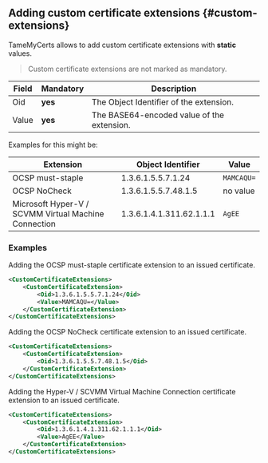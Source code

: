 ## Adding custom certificate extensions {#custom-extensions}

TameMyCerts allows to add custom certificate extensions with **static** values.

> Custom certificate extensions are not marked as mandatory.

|Field|Mandatory|Description|
|---|---|---|
|Oid|**yes**|The Object Identifier of the extension.|
|Value|**yes**|The BASE64-encoded value of the extension.|

Examples for this might be:

|Extension|Object Identifier|Value|
|---|---|---|
|OCSP must-staple|1.3.6.1.5.5.7.1.24|`MAMCAQU=`|
|OCSP NoCheck|1.3.6.1.5.5.7.48.1.5|no value|
|Microsoft Hyper-V / SCVMM Virtual Machine Connection|1.3.6.1.4.1.311.62.1.1.1|`AgEE`|

### Examples

Adding the OCSP must-staple certificate extension to an issued certificate.

```xml
<CustomCertificateExtensions>
    <CustomCertificateExtension>
        <Oid>1.3.6.1.5.5.7.1.24</Oid>
        <Value>MAMCAQU=</Value>
    </CustomCertificateExtension>
</CustomCertificateExtensions>
```

Adding the OCSP NoCheck certificate extension to an issued certificate.

```xml
<CustomCertificateExtensions>
    <CustomCertificateExtension>
        <Oid>1.3.6.1.5.5.7.48.1.5</Oid>
    </CustomCertificateExtension>
</CustomCertificateExtensions>
```

Adding the Hyper-V / SCVMM Virtual Machine Connection certificate extension to an issued certificate.

```xml
<CustomCertificateExtensions>
    <CustomCertificateExtension>
        <Oid>1.3.6.1.4.1.311.62.1.1.1</Oid>
        <Value>AgEE</Value>
    </CustomCertificateExtension>
</CustomCertificateExtensions>
```
